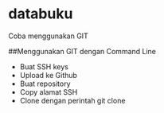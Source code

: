 # databuku
Coba menggunakan GIT

##Menggunakan GIT dengan Command Line
- Buat SSH keys
- Upload ke Github
- Buat repository
- Copy alamat SSH
- Clone dengan perintah git clone <alamat ssh>
